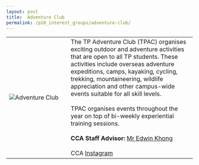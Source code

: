 ```yaml
---
layout: post
title:  Adventure Club
permalink: /p10_interest_groups/adventure-club/
---
```


<table>
    <tr>
        <td style="width:33%"><image src="{{site.baseurl}}/images/CCA_adventure_club.jpg" style="display:block;margin-left:auto;margin-right:auto;" alt="Adventure Club"></image></td>
        <td>
        The TP Adventure Club (TPAC) organises exciting outdoor and adventure activities that are open to all TP students. These activities include overseas adventure expeditions, camps, kayaking, cycling, trekking, mountaineering, wildlife appreciation and other campus-wide events suitable for all skill levels.
        <br><br>
        TPAC organises events throughout the year on top of bi-weekly experiential training sessions.
        <br><br>
        <b>CCA Staff Advisor:</b> <a href="edwink@tp.edu.sg">Mr Edwin Khong</a>
        <br><br>
        CCA <a href="https://www.instagram.com/tpadventureclub">Instagram</a>
        </td>
    </tr>
 
</table>
